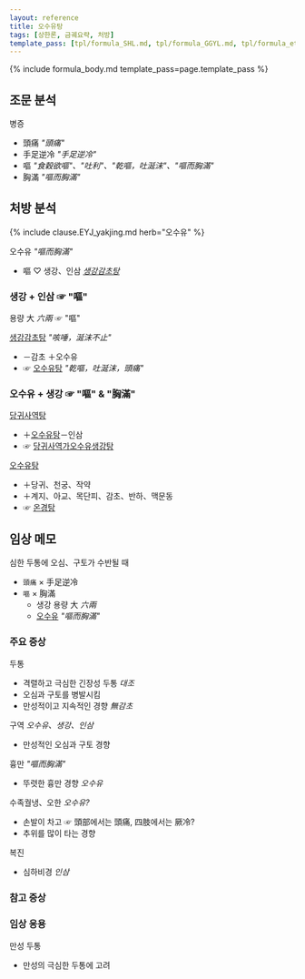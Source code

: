 ```yaml
---
layout: reference
title: 오수유탕
tags: [상한론, 금궤요략, 처방]
template_pass: [tpl/formula_SHL.md, tpl/formula_GGYL.md, tpl/formula_etc.md]
---
```



{% include formula_body.md template_pass=page.template_pass %}

## 조문 분석

병증
* 頭痛 _"頭痛"_
* 手足逆冷 _"手足逆冷"_
* 嘔 _"食穀欲嘔"、"吐利"、"乾嘔，吐涎沫"、"嘔而胸滿"_
* 胸滿 _"嘔而胸滿"_

## 처방 분석

{% include clause.EYJ_yakjing.md herb="오수유" %}

오수유 _"嘔而胸滿"_
* 嘔 ♡ 생강、인삼 _[생강감초탕]({{site.formulaurl}}/생강감초탕)_


### 생강 + 인삼 ☞ "嘔"

용량 大 _六兩_ ☞ "嘔"

[생강감초탕]({{site.formulaurl}}/생강감초탕) _"咳唾，涎沫不止"_
* －감초 ＋오수유
* ☞ [오수유탕]({{site.formulaurl}}/오수유탕) _"乾嘔，吐涎沫，頭痛"_

### 오수유 + 생강 ☞ "嘔" & "胸滿"

[당귀사역탕]({{site.formulaurl}}/당귀사역탕)
* ＋[오수유탕]({{site.formulaurl}}/오수유탕)－인삼
* ☞ [당귀사역가오수유생강탕]({{site.formulaurl}}/당귀사역가오수유생강탕)

[오수유탕]({{site.formulaurl}}/오수유탕)
* ＋당귀、천궁、작약
* ＋계지、아교、목단피、감초、반하、맥문동
* ☞ [온경탕]({{site.formulaurl}}/온경탕)


## 임상 메모

심한 두통에 오심、구토가 수반될 때
* `頭痛` × 手足逆冷
* `嘔` × 胸滿
  - 생강 용량 大 _六兩_
  - [오수유]({{site.herburl}}/오수유) _"嘔而胸滿"_

### 주요 증상

두통
* 격렬하고 극심한 긴장성 두통 _대조_
* 오심과 구토를 병발시킴
* 만성적이고 지속적인 경향 _無감초_

구역 _오수유、생강、인삼_
* 만성적인 오심과 구토 경향

흉만 _"嘔而胸滿"_
* 뚜렷한 흉만 경향 _오수유_

수족궐냉、오한 _오수유?_
* 손발이 차고 ☞ 頭部에서는 頭痛, 四肢에서는 厥冷?
* 추위를 많이 타는 경향

복진
* 심하비경 _인삼_

### 참고 증상



### 임상 응용

만성 두통
* 만성의 극심한 두통에 고려
